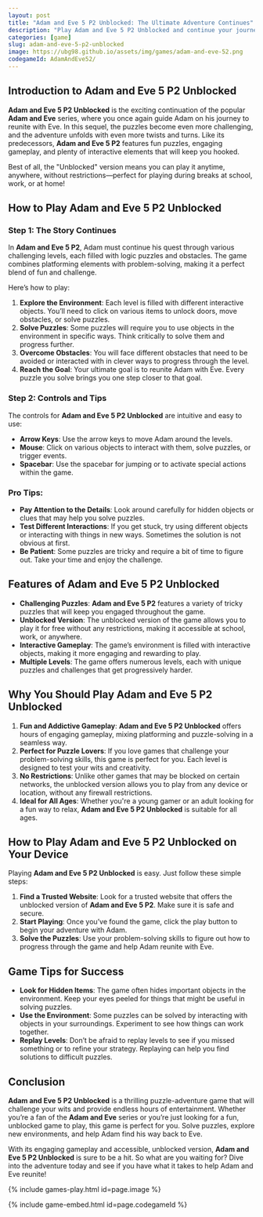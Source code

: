 ```yaml
---
layout: post
title: "Adam and Eve 5 P2 Unblocked: The Ultimate Adventure Continues"
description: "Play Adam and Eve 5 P2 Unblocked and continue your journey with Adam in this exciting puzzle adventure game. Solve challenging puzzles, unlock new paths, and reunite with Eve."
categories: [game]
slug: adam-and-eve-5-p2-unblocked
image: https://ubg98.github.io/assets/img/games/adam-and-eve-52.png
codegameId: AdamAndEve52/
---
```


## Introduction to Adam and Eve 5 P2 Unblocked

**Adam and Eve 5 P2 Unblocked** is the exciting continuation of the popular **Adam and Eve** series, where you once again guide Adam on his journey to reunite with Eve. In this sequel, the puzzles become even more challenging, and the adventure unfolds with even more twists and turns. Like its predecessors, **Adam and Eve 5 P2** features fun puzzles, engaging gameplay, and plenty of interactive elements that will keep you hooked.

Best of all, the "Unblocked" version means you can play it anytime, anywhere, without restrictions—perfect for playing during breaks at school, work, or at home!

## How to Play Adam and Eve 5 P2 Unblocked

### Step 1: The Story Continues

In **Adam and Eve 5 P2**, Adam must continue his quest through various challenging levels, each filled with logic puzzles and obstacles. The game combines platforming elements with problem-solving, making it a perfect blend of fun and challenge.

Here’s how to play:

1. **Explore the Environment**: Each level is filled with different interactive objects. You’ll need to click on various items to unlock doors, move obstacles, or solve puzzles.
2. **Solve Puzzles**: Some puzzles will require you to use objects in the environment in specific ways. Think critically to solve them and progress further.
3. **Overcome Obstacles**: You will face different obstacles that need to be avoided or interacted with in clever ways to progress through the level.
4. **Reach the Goal**: Your ultimate goal is to reunite Adam with Eve. Every puzzle you solve brings you one step closer to that goal.

### Step 2: Controls and Tips

The controls for **Adam and Eve 5 P2 Unblocked** are intuitive and easy to use:

- **Arrow Keys**: Use the arrow keys to move Adam around the levels.
- **Mouse**: Click on various objects to interact with them, solve puzzles, or trigger events.
- **Spacebar**: Use the spacebar for jumping or to activate special actions within the game.

### Pro Tips:
- **Pay Attention to the Details**: Look around carefully for hidden objects or clues that may help you solve puzzles.
- **Test Different Interactions**: If you get stuck, try using different objects or interacting with things in new ways. Sometimes the solution is not obvious at first.
- **Be Patient**: Some puzzles are tricky and require a bit of time to figure out. Take your time and enjoy the challenge.

## Features of Adam and Eve 5 P2 Unblocked

- **Challenging Puzzles**: **Adam and Eve 5 P2** features a variety of tricky puzzles that will keep you engaged throughout the game.
- **Unblocked Version**: The unblocked version of the game allows you to play it for free without any restrictions, making it accessible at school, work, or anywhere.
- **Interactive Gameplay**: The game’s environment is filled with interactive objects, making it more engaging and rewarding to play.
- **Multiple Levels**: The game offers numerous levels, each with unique puzzles and challenges that get progressively harder.

## Why You Should Play Adam and Eve 5 P2 Unblocked

1. **Fun and Addictive Gameplay**: **Adam and Eve 5 P2 Unblocked** offers hours of engaging gameplay, mixing platforming and puzzle-solving in a seamless way.
2. **Perfect for Puzzle Lovers**: If you love games that challenge your problem-solving skills, this game is perfect for you. Each level is designed to test your wits and creativity.
3. **No Restrictions**: Unlike other games that may be blocked on certain networks, the unblocked version allows you to play from any device or location, without any firewall restrictions.
4. **Ideal for All Ages**: Whether you're a young gamer or an adult looking for a fun way to relax, **Adam and Eve 5 P2 Unblocked** is suitable for all ages.

## How to Play Adam and Eve 5 P2 Unblocked on Your Device

Playing **Adam and Eve 5 P2 Unblocked** is easy. Just follow these simple steps:

1. **Find a Trusted Website**: Look for a trusted website that offers the unblocked version of **Adam and Eve 5 P2**. Make sure it is safe and secure.
2. **Start Playing**: Once you’ve found the game, click the play button to begin your adventure with Adam.
3. **Solve the Puzzles**: Use your problem-solving skills to figure out how to progress through the game and help Adam reunite with Eve.

## Game Tips for Success

- **Look for Hidden Items**: The game often hides important objects in the environment. Keep your eyes peeled for things that might be useful in solving puzzles.
- **Use the Environment**: Some puzzles can be solved by interacting with objects in your surroundings. Experiment to see how things can work together.
- **Replay Levels**: Don’t be afraid to replay levels to see if you missed something or to refine your strategy. Replaying can help you find solutions to difficult puzzles.

## Conclusion

**Adam and Eve 5 P2 Unblocked** is a thrilling puzzle-adventure game that will challenge your wits and provide endless hours of entertainment. Whether you’re a fan of the **Adam and Eve** series or you’re just looking for a fun, unblocked game to play, this game is perfect for you. Solve puzzles, explore new environments, and help Adam find his way back to Eve.

With its engaging gameplay and accessible, unblocked version, **Adam and Eve 5 P2 Unblocked** is sure to be a hit. So what are you waiting for? Dive into the adventure today and see if you have what it takes to help Adam and Eve reunite!


{% include games-play.html id=page.image %}
         
{% include game-embed.html id=page.codegameId %}
